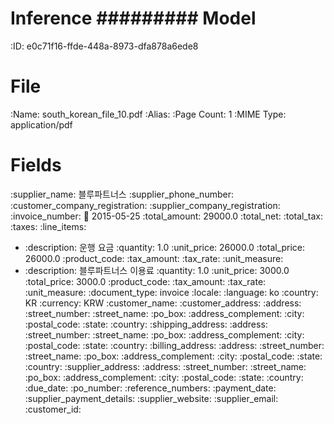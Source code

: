 Inference
#########
Model
=====
:ID: e0c71f16-ffde-448a-8973-dfa878a6ede8

File
====
:Name: south_korean_file_10.pdf
:Alias:
:Page Count: 1
:MIME Type: application/pdf

Fields
======
:supplier_name: 블루파트너스
:supplier_phone_number:
:customer_company_registration:
:supplier_company_registration:
:invoice_number:
:date: 2015-05-25
:total_amount: 29000.0
:total_net:
:total_tax:
:taxes:
:line_items:
  * :description: 운행 요금
    :quantity: 1.0
    :unit_price: 26000.0
    :total_price: 26000.0
    :product_code:
    :tax_amount:
    :tax_rate:
    :unit_measure:
  * :description: 블루파트너스 이용료
    :quantity: 1.0
    :unit_price: 3000.0
    :total_price: 3000.0
    :product_code:
    :tax_amount:
    :tax_rate:
    :unit_measure:
:document_type: invoice
:locale:
  :language: ko
  :country: KR
  :currency: KRW
:customer_name:
:customer_address:
  :address:
  :street_number:
  :street_name:
  :po_box:
  :address_complement:
  :city:
  :postal_code:
  :state:
  :country:
:shipping_address:
  :address:
  :street_number:
  :street_name:
  :po_box:
  :address_complement:
  :city:
  :postal_code:
  :state:
  :country:
:billing_address:
  :address:
  :street_number:
  :street_name:
  :po_box:
  :address_complement:
  :city:
  :postal_code:
  :state:
  :country:
:supplier_address:
  :address:
  :street_number:
  :street_name:
  :po_box:
  :address_complement:
  :city:
  :postal_code:
  :state:
  :country:
:due_date:
:po_number:
:reference_numbers:
:payment_date:
:supplier_payment_details:
:supplier_website:
:supplier_email:
:customer_id:
